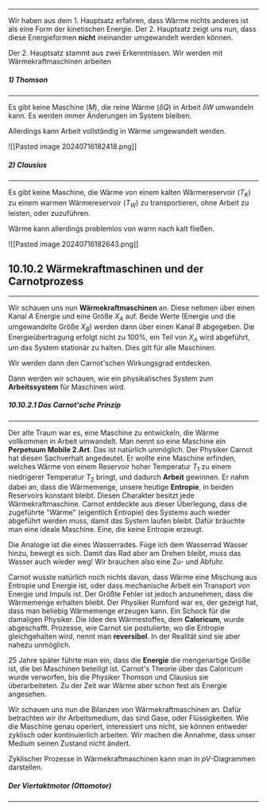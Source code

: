 ***

Wir haben aus dem 1. Hauptsatz erfahren, dass Wärme nichts anderes ist als eine Form der kinetischen Energie. Der 2. Hauptsatz zeigt uns nun, dass diese Energieformen **nicht** ineinander umgewandelt werden können.

Der 2. Hauptsatz stammt aus zwei Erkenntnissen. Wir werden mit Wärmekraftmaschinen arbeiten

##### 1) Thomson
***
Es gibt keine Maschine ($M$), die reine Wärme ($\delta Q$) in Arbeit $\delta W$ umwandeln kann. Es werden immer Änderungen im System bleiben.

Allerdings kann Arbeit vollständig in Wärme umgewandelt werden.

![[Pasted image 20240716182418.png]]

##### 2) Clausius
***

Es gibt keine Maschine, die Wärme von einem kalten Wärmereservoir ($T_{K}$) zu einem warmen Wärmereservoir ($T_{W}$) zu transportieren, ohne Arbeit zu leisten, oder zuzuführen.

Wärme kann allerdings problemlos von warm nach kalt fließen.

![[Pasted image 20240716182643.png]]

## 10.10.2 Wärmekraftmaschinen und der Carnotprozess
***

Wir schauen uns nun **Wärmekraftmaschinen** an. Diese nehmen über einen Kanal $A$ Energie und eine Größe $X_{A}$ auf. Beide Werte (Energie und die umgewandelte Größe $X_{B}$) werden dann über einen Kanal $B$ abgegeben. Die Energieübertragung erfolgt nicht zu $100$%, ein Teil von $X_{A}$ wird abgeführt, um das System stationär zu halten. Dies gilt für alle Maschinen.

Wir werden dann den Carnot'schen Wirkungsgrad entdecken.

Dann werden wir schauen, wie ein physikalisches System zum **Arbeitssystem** für Maschinen wird.

##### 10.10.2.1 Das Carnot'sche Prinzip
***

Der alte Traum war es, eine Maschine zu entwickeln, die Wärme vollkommen in Arbeit umwandelt. Man nennt so eine Maschine ein **Perpetuum Mobile 2.Art**. Das ist natürlich unmöglich.
Der Physiker Carnot hat diesen Sachverhalt angedeutet. Er wollte eine Maschine erfinden, welches Wärme von einem Reservoir hoher Temperatur $T_{1}$ zu einem niedrigerer Temperatur $T_{2}$ bringt, und dadurch **Arbeit** gewinnen. Er nahm dabei an, dass die Wärmemenge, unsere heutige **Entropie**, in beiden Reservoirs konstant bleibt. 
Diesen Charakter besitzt jede Wärmekraftmaschine.
Carnot entdeckte aus dieser Überlegung, dass die zugeführte "Wärme" (eigentlich Entropie) des Systems auch wieder abgeführt werden muss, damit das System laufen bleibt. Dafür bräuchte man eine ideale Maschine. Eine, die keine Entropie erzeugt.

Die Analogie ist die eines Wasserrades. Füge ich dem Wasserrad Wasser hinzu, bewegt es sich. Damit das Rad aber am Drehen bleibt, muss das Wasser auch wieder weg! Wir brauchen also eine Zu- und Abfuhr.

Carnot wusste natürlich noch nichts davon, dass Wärme eine Mischung aus Entropie und Energie ist, oder dass mechanische Arbeit ein Transport von Energie und Impuls ist. Der Größte Fehler ist jedoch anzunehmen, dass die Wärmemenge erhalten bleibt. Der Physiker Rumford war es, der gezeigt hat, dass man beliebig Wärmemenge erzeugen kann. Ein Schock für die damaligen Physiker.
Die Idee des Wärmestoffes, dem **Caloricum**, wurde abgeschafft.
Prozesse, wie Carnot sie postulierte, wo die Entropie gleichgehalten wird, nennt man **reversibel**. In der Realität sind sie aber nahezu unmöglich.

25 Jahre später führte man ein, dass die **Energie** die mengenartige Größe ist, die bei Maschinen beteiligt ist. Carnot's Theorie über das Caloricum wurde verworfen, bis die Physiker Thomson und Clausius sie überarbeiteten. Zu der Zeit war Wärme aber schon fest als Energie angesehen.

Wir schauen uns nun die Bilanzen von Wärmekraftmaschinen an. Dafür betrachten wir ihr Arbeitsmedium, das sind Gase, oder Flüssigkeiten. Wie die Maschine genau operiert, interessiert uns nicht, sie können entweder zyklisch oder kontinuierlich arbeiten. Wir machen die Annahme, dass unser Medium seinen Zustand nicht ändert.

Zyklischer Prozesse in Wärmekraftmaschinen kann man in $pV$-Diagrammen darstellen.

##### Der Viertaktmotor (Ottomotor)
***

